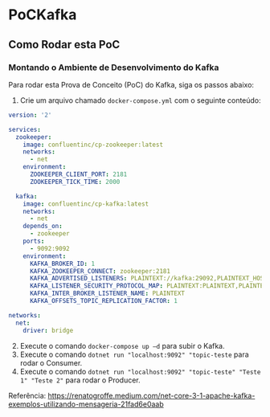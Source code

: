 # PoCKafka

## Como Rodar esta PoC

### Montando o Ambiente de Desenvolvimento do Kafka

Para rodar esta Prova de Conceito (PoC) do Kafka, siga os passos abaixo:

1. Crie um arquivo chamado `docker-compose.yml` com o seguinte conteúdo:

```yaml
version: '2'

services:
  zookeeper:
    image: confluentinc/cp-zookeeper:latest
    networks:
      - net
    environment:
      ZOOKEEPER_CLIENT_PORT: 2181
      ZOOKEEPER_TICK_TIME: 2000

  kafka:
    image: confluentinc/cp-kafka:latest
    networks:
      - net
    depends_on:
      - zookeeper
    ports:
      - 9092:9092
    environment:
      KAFKA_BROKER_ID: 1
      KAFKA_ZOOKEEPER_CONNECT: zookeeper:2181
      KAFKA_ADVERTISED_LISTENERS: PLAINTEXT://kafka:29092,PLAINTEXT_HOST://localhost:9092
      KAFKA_LISTENER_SECURITY_PROTOCOL_MAP: PLAINTEXT:PLAINTEXT,PLAINTEXT_HOST:PLAINTEXT
      KAFKA_INTER_BROKER_LISTENER_NAME: PLAINTEXT
      KAFKA_OFFSETS_TOPIC_REPLICATION_FACTOR: 1

networks:
  net:
    driver: bridge
```
2. Execute o comando `docker-compose up –d` para subir o Kafka.
3. Execute o comando `dotnet run "localhost:9092" "topic-teste` para rodar o Consumer.
4. Execute o comando `dotnet run "localhost:9092" "topic-teste" "Teste 1" "Teste 2"` para rodar o Producer.

Referência: https://renatogroffe.medium.com/net-core-3-1-apache-kafka-exemplos-utilizando-mensageria-21fad6e0aab
